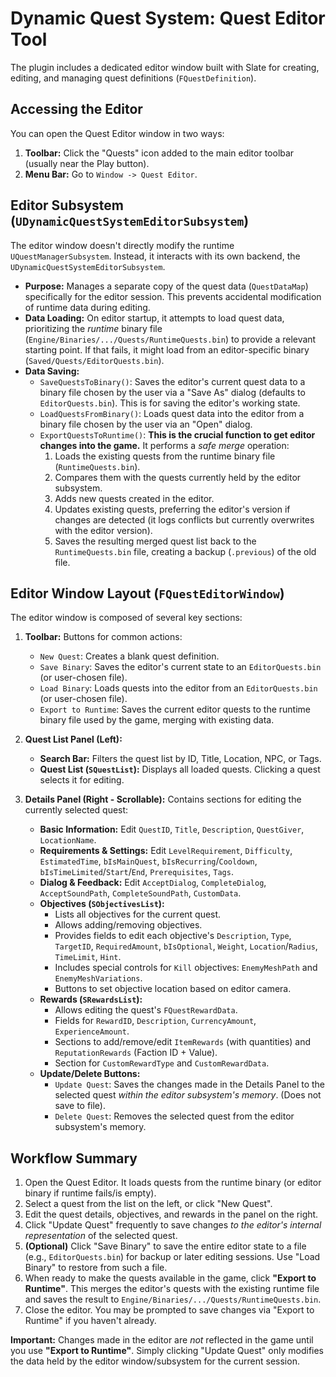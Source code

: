 # Dynamic Quest System: Quest Editor Tool

The plugin includes a dedicated editor window built with Slate for creating, editing, and managing quest definitions (`FQuestDefinition`).

## Accessing the Editor

You can open the Quest Editor window in two ways:

1.  **Toolbar:** Click the "Quests" icon added to the main editor toolbar (usually near the Play button).
2.  **Menu Bar:** Go to `Window -> Quest Editor`.

## Editor Subsystem (`UDynamicQuestSystemEditorSubsystem`)

The editor window doesn't directly modify the runtime `UQuestManagerSubsystem`. Instead, it interacts with its own backend, the `UDynamicQuestSystemEditorSubsystem`.

*   **Purpose:** Manages a separate copy of the quest data (`QuestDataMap`) specifically for the editor session. This prevents accidental modification of runtime data during editing.
*   **Data Loading:** On editor startup, it attempts to load quest data, prioritizing the *runtime* binary file (`Engine/Binaries/.../Quests/RuntimeQuests.bin`) to provide a relevant starting point. If that fails, it might load from an editor-specific binary (`Saved/Quests/EditorQuests.bin`).
*   **Data Saving:**
    *   `SaveQuestsToBinary()`: Saves the editor's current quest data to a binary file chosen by the user via a "Save As" dialog (defaults to `EditorQuests.bin`). This is for saving the editor's working state.
    *   `LoadQuestsFromBinary()`: Loads quest data into the editor from a binary file chosen by the user via an "Open" dialog.
    *   `ExportQuestsToRuntime()`: **This is the crucial function to get editor changes into the game.** It performs a *safe merge* operation:
        1.  Loads the existing quests from the runtime binary file (`RuntimeQuests.bin`).
        2.  Compares them with the quests currently held by the editor subsystem.
        3.  Adds new quests created in the editor.
        4.  Updates existing quests, preferring the editor's version if changes are detected (it logs conflicts but currently overwrites with the editor version).
        5.  Saves the resulting merged quest list back to the `RuntimeQuests.bin` file, creating a backup (`.previous`) of the old file.

## Editor Window Layout (`FQuestEditorWindow`)

The editor window is composed of several key sections:

1.  **Toolbar:** Buttons for common actions:
    *   `New Quest`: Creates a blank quest definition.
    *   `Save Binary`: Saves the editor's current state to an `EditorQuests.bin` (or user-chosen file).
    *   `Load Binary`: Loads quests into the editor from an `EditorQuests.bin` (or user-chosen file).
    *   `Export to Runtime`: Saves the current editor quests to the runtime binary file used by the game, merging with existing data.

2.  **Quest List Panel (Left):**
    *   **Search Bar:** Filters the quest list by ID, Title, Location, NPC, or Tags.
    *   **Quest List (`SQuestList`):** Displays all loaded quests. Clicking a quest selects it for editing.

3.  **Details Panel (Right - Scrollable):** Contains sections for editing the currently selected quest:
    *   **Basic Information:** Edit `QuestID`, `Title`, `Description`, `QuestGiver`, `LocationName`.
    *   **Requirements & Settings:** Edit `LevelRequirement`, `Difficulty`, `EstimatedTime`, `bIsMainQuest`, `bIsRecurring`/`Cooldown`, `bIsTimeLimited`/`Start`/`End`, `Prerequisites`, `Tags`.
    *   **Dialog & Feedback:** Edit `AcceptDialog`, `CompleteDialog`, `AcceptSoundPath`, `CompleteSoundPath`, `CustomData`.
    *   **Objectives (`SObjectivesList`):**
        *   Lists all objectives for the current quest.
        *   Allows adding/removing objectives.
        *   Provides fields to edit each objective's `Description`, `Type`, `TargetID`, `RequiredAmount`, `bIsOptional`, `Weight`, `Location`/`Radius`, `TimeLimit`, `Hint`.
        *   Includes special controls for `Kill` objectives: `EnemyMeshPath` and `EnemyMeshVariations`.
        *   Buttons to set objective location based on editor camera.
    *   **Rewards (`SRewardsList`):**
        *   Allows editing the quest's `FQuestRewardData`.
        *   Fields for `RewardID`, `Description`, `CurrencyAmount`, `ExperienceAmount`.
        *   Sections to add/remove/edit `ItemRewards` (with quantities) and `ReputationRewards` (Faction ID + Value).
        *   Section for `CustomRewardType` and `CustomRewardData`.
    *   **Update/Delete Buttons:**
        *   `Update Quest`: Saves the changes made in the Details Panel to the selected quest *within the editor subsystem's memory*. (Does not save to file).
        *   `Delete Quest`: Removes the selected quest from the editor subsystem's memory.

## Workflow Summary

1.  Open the Quest Editor. It loads quests from the runtime binary (or editor binary if runtime fails/is empty).
2.  Select a quest from the list on the left, or click "New Quest".
3.  Edit the quest details, objectives, and rewards in the panel on the right.
4.  Click "Update Quest" frequently to save changes *to the editor's internal representation* of the selected quest.
5.  **(Optional)** Click "Save Binary" to save the entire editor state to a file (e.g., `EditorQuests.bin`) for backup or later editing sessions. Use "Load Binary" to restore from such a file.
6.  When ready to make the quests available in the game, click **"Export to Runtime"**. This merges the editor's quests with the existing runtime file and saves the result to `Engine/Binaries/.../Quests/RuntimeQuests.bin`.
7.  Close the editor. You may be prompted to save changes via "Export to Runtime" if you haven't already.

**Important:** Changes made in the editor are *not* reflected in the game until you use **"Export to Runtime"**. Simply clicking "Update Quest" only modifies the data held by the editor window/subsystem for the current session.
